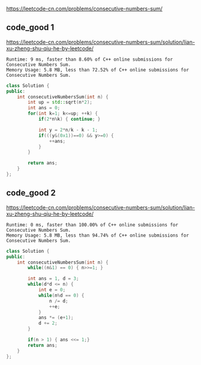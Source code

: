 
https://leetcode-cn.com/problems/consecutive-numbers-sum/

## code_good  1

https://leetcode-cn.com/problems/consecutive-numbers-sum/solution/lian-xu-zheng-shu-qiu-he-by-leetcode/

```
Runtime: 9 ms, faster than 8.60% of C++ online submissions for Consecutive Numbers Sum.
Memory Usage: 5.8 MB, less than 72.52% of C++ online submissions for Consecutive Numbers Sum.
```

```cpp
class Solution {
public:
    int consecutiveNumbersSum(int n) {
        int up = std::sqrt(n*2);
        int ans = 0;
        for(int k=1; k<=up; ++k) {
            if(2*n%k) { continue; }

            int y = 2*n/k - k - 1;
            if(((y&(0x1))==0) && y>=0) {
                ++ans;
            }
        }

        return ans;
    }
};
```


## code_good  2

https://leetcode-cn.com/problems/consecutive-numbers-sum/solution/lian-xu-zheng-shu-qiu-he-by-leetcode/

```
Runtime: 0 ms, faster than 100.00% of C++ online submissions for Consecutive Numbers Sum.
Memory Usage: 5.8 MB, less than 94.74% of C++ online submissions for Consecutive Numbers Sum.
```

```cpp
class Solution {
public:
    int consecutiveNumbersSum(int n) {
        while((n&1) == 0) { n>>=1; }

        int ans = 1, d = 3;
        while(d*d <= n) {
            int e = 0;
            while(n%d == 0) {
                n /= d;
                ++e;
            }
            ans *= (e+1);
            d += 2;
        }

        if(n > 1) { ans <<= 1;}
        return ans;
    }
};
```